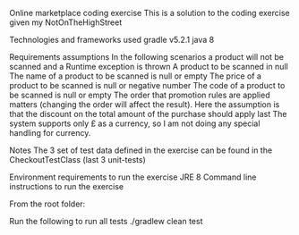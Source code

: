 Online marketplace coding exercise
This is a solution to the coding exercise given my NotOnTheHighStreet

Technologies and frameworks used
gradle v5.2.1
java 8

Requirements assumptions
  In the following scenarios a product will not be scanned and a Runtime exception is thrown
  A product to be scanned in null
  The name of a product to be scanned is null or empty
  The price of a product to be scanned is null or negative number
  The code of a product to be scanned is null or empty
  The order that promotion rules are applied matters (changing the order will affect the result). Here the assumption is that the discount on the total amount of the purchase should apply last
  The system supports only £ as a currency, so I am not doing any special handling for currency.
  
Notes
  The 3 set of test data defined in the exercise can be found in the CheckoutTestClass (last 3 unit-tests)

Environment requirements to run the exercise
JRE 8
Command line instructions to run the exercise

From the root folder:

Run the following to run all tests
./gradlew clean test

